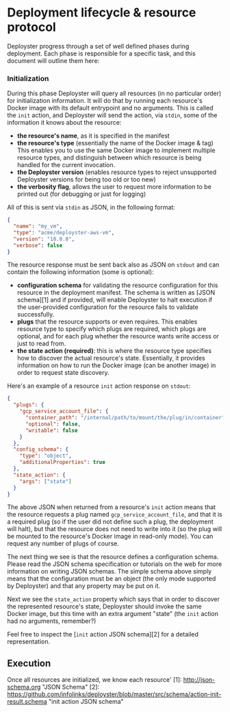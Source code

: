 # Deployment lifecycle & resource protocol

Deployster progress through a set of well defined phases during
deployment. Each phase is responsible for a specific task, and this
document will outline them here:

### Initialization

During this phase Deployster will query all resources (in no particular
order) for initialization information. It will do that by running each
resource's Docker image with its default entrypoint and no arguments.
This is called the `init` action, and Deployster will send the action,
via `stdin`, some of the information it knows about the resource:

- **the resource's name**, as it is specified in the manifest
- **the resource's type** (essentially the name of the Docker image &
tag) This enables you to use the same Docker image to implement multiple
resource types, and distinguish between which resource is being handled
for the current invocation.
- **the Deployster version** (enables resource types to reject
unsupported Deployster versions for being too old or too new)
- **the verbosity flag**, allows the user to request more information
to be printed out (for debugging or just for logging)

All of this is sent via `stdin` as JSON, in the following format:

```JSON
{
  "name": "my_vm",
  "type": "acme/deployster-aws-vm",
  "version": "18.0.0",
  "verbose": false
}
```

The resource response must be sent back also as JSON on `stdout` and can
contain the following information (some is optional):

- **configuration schema** for validating the resource configuration for
this resource in the deployment manifest. The schema is written as
[JSON schema][1] and if provided, will enable Deployster to halt
execution if the user-provided configuration for the resource fails to
validate successfully.
- **plugs** that the resource supports or even requires. This enables
resource type to specify which plugs are required, which plugs are
optional, and for each plug whether the resource wants write access or
just to read from.
- **the state action (required)**: this is where the resource type specifies how
to discover the actual resource's state. Essentially, it provides
information on how to run the Docker image (can be another image) in
order to request state discovery.

Here's an example of a resource `init` action response on `stdout`:

```json
{
  "plugs": {
    "gcp_service_account_file": {
      "container_path": "/internal/path/to/mount/the/plug/in/container",
      "optional": false,
      "writable": false
    }
  },
  "config_schema": {
    "type": "object",
    "additionalProperties": true
  },
  "state_action": {
    "args": ["state"]
  }
}
```

The above JSON when returned from a resource's `init` action means that
the resource requests a plug named `gcp_service_account_file`, and that
it is a required plug (so if the user did not define such a plug, the
deployment will halt), but that the resource does not need to write into
it (so the plug will be mounted to the resource's Docker image in
read-only mode). You can request any number of plugs of course.

The next thing we see is that the resource defines a configuration
schema. Please read the JSON schema specification or tutorials on the
web for more information on writing JSON schemas. The simple schema
above simply means that the configuration must be an object (the only
mode supported by Deployster) and that any property may be put on it.

Next we see the `state_action` property which says that in order to
discover the represented resource's state, Deployster should invoke the
same Docker image, but this time with an extra argument "state" (the
`init` action had no arguments, remember?)

Feel free to inspect the [`init` action JSON schema][2] for a detailed
representation.

## Execution

Once all resources are initialized, we know each resource'
[1]: http://json-schema.org    "JSON Schema"
[2]: https://github.com/infolinks/deployster/blob/master/src/schema/action-init-result.schema "init action JSON schema"
